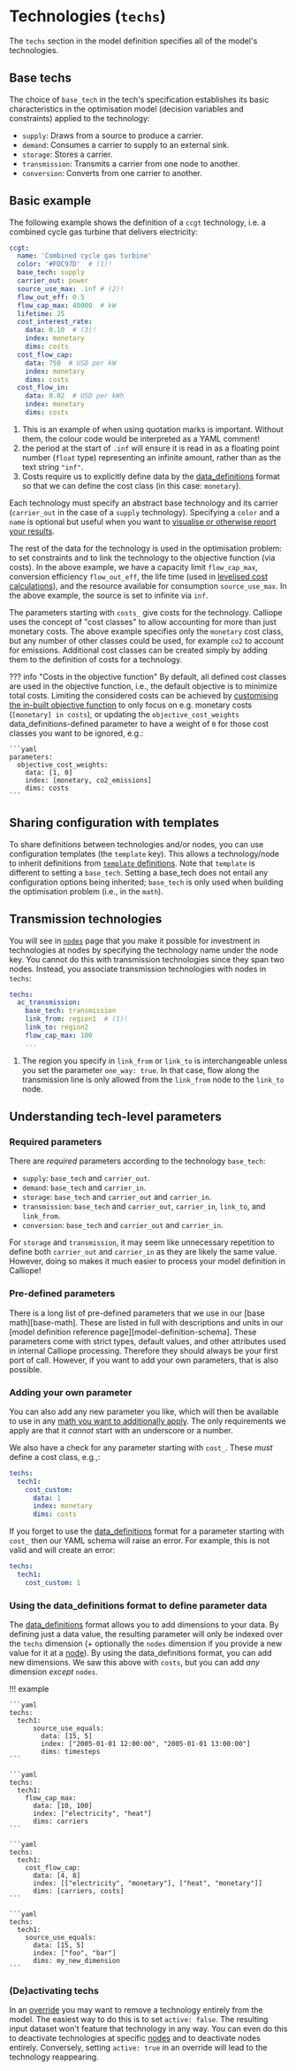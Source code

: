 
# Technologies (`techs`)

The `techs` section in the model definition specifies all of the model's technologies.

## Base techs

The choice of `base_tech` in the tech's specification establishes its basic characteristics in the optimisation model (decision variables and constraints) applied to the technology:

* `supply`: Draws from a source to produce a carrier.
* `demand`: Consumes a carrier to supply to an external sink.
* `storage`: Stores a carrier.
* `transmission`: Transmits a carrier from one node to another.
* `conversion`: Converts from one carrier to another.

## Basic example

The following example shows the definition of a `ccgt` technology, i.e. a combined cycle gas turbine that delivers electricity:

```yaml
ccgt:
  name: 'Combined cycle gas turbine'
  color: '#FDC97D'  # (1)!
  base_tech: supply
  carrier_out: power
  source_use_max: .inf # (2)!
  flow_out_eff: 0.5
  flow_cap_max: 40000  # kW
  lifetime: 25
  cost_interest_rate:
    data: 0.10  # (3)!
    index: monetary
    dims: costs
  cost_flow_cap:
    data: 750  # USD per kW
    index: monetary
    dims: costs
  cost_flow_in:
    data: 0.02  # USD per kWh
    index: monetary
    dims: costs
```

1. This is an example of when using quotation marks is important.
Without them, the colour code would be interpreted as a YAML comment!
2. the period at the start of `.inf` will ensure it is read in as a floating point number (`float` type) representing an infinite amount, rather than as the text string `"inf"`.
3. Costs require us to explicitly define data by the [data_definitions](data_definitions.md) format so that we can define the cost class (in this case: `monetary`).

Each technology must specify an abstract base technology and its carrier (`carrier_out` in the case of a `supply` technology).
Specifying a `color` and a `name` is optional but useful when you want to [visualise or otherwise report your results](../getting_started/analysing.md).

The rest of the data for the technology is used in the optimisation problem: to set constraints and to link the technology to the objective function (via costs).
In the above example, we have a capacity limit `flow_cap_max`, conversion efficiency `flow_out_eff`, the life time (used in [levelised cost calculations](../reference/api/postprocess.md)), and the resource available for consumption `source_use_max`.
In the above example, the source is set to infinite via `inf`.

The parameters starting with `costs_` give costs for the technology.
Calliope uses the concept of "cost classes" to allow accounting for more than just monetary costs.
The above example specifies only the `monetary` cost class, but any number of other classes could be used, for example `co2` to account for emissions.
Additional cost classes can be created simply by adding them to the definition of costs for a technology.

??? info "Costs in the objective function"
    By default, all defined cost classes are used in the objective function, i.e., the default objective is to minimize total costs.
    Limiting the considered costs can be achieved by [customising the in-built objective function](../user_defined_math/customise.md) to only focus on e.g. monetary costs (`[monetary] in costs`),
    or updating the `objective_cost_weights` data_definitions-defined parameter to have a weight of `0` for those cost classes you want to be ignored, e.g.:

    ```yaml
    parameters:
      objective_cost_weights:
        data: [1, 0]
        index: [monetary, co2_emissions]
        dims: costs
    ```

## Sharing configuration with templates

To share definitions between technologies and/or nodes, you can use configuration templates (the `template` key).
This allows a technology/node to inherit definitions from [`template` definitions](../reference/yaml.md#reusing-definitions-through-templates).
Note that `template` is different to setting a `base_tech`.
Setting a base_tech does not entail any configuration options being inherited;
`base_tech` is only used when building the optimisation problem (i.e., in the `math`).

## Transmission technologies

You will see in [`nodes`](nodes.md) page that you make it possible for investment in technologies at nodes by specifying the technology name under the node key.
You cannot do this with transmission technologies since they span two nodes.
Instead, you associate transmission technologies with nodes in `techs`:

```yaml
techs:
  ac_transmission:
    base_tech: transmission
    link_from: region1  # (1)!
    link_to: region2
    flow_cap_max: 100
    ...
```

1. The region you specify in `link_from` or `link_to` is interchangeable unless you set the parameter `one_way: true`.
In that case, flow along the transmission line is only allowed from the `link_from` node to the `link_to` node.

## Understanding tech-level parameters

### Required parameters

There are _required_ parameters according to the technology `base_tech`:

* `supply`: `base_tech` and `carrier_out`.
* `demand`: `base_tech` and `carrier_in`.
* `storage`: `base_tech` and `carrier_out` and `carrier_in`.
* `transmission`: `base_tech` and `carrier_out`, `carrier_in`, `link_to`, and `link_from`.
* `conversion`: `base_tech` and `carrier_out` and `carrier_in`.

For `storage` and `transmission`, it may seem like unnecessary repetition to define both `carrier_out` and `carrier_in` as they are likely the same value.
However, doing so makes it much easier to process your model definition in Calliope!

### Pre-defined parameters

There is a long list of pre-defined parameters that we use in our [base math][base-math].
These are listed in full with descriptions and units in our [model definition reference page][model-definition-schema].
These parameters come with strict types, default values, and other attributes used in internal Calliope processing.
Therefore they should always be your first port of call.
However, if you want to add your own parameters, that is also possible.

### Adding your own parameter

You can also add any new parameter you like, which will then be available to use in any [math you want to additionally apply](../user_defined_math/index.md).
The only requirements we apply are that it _cannot_ start with an underscore or a number.

We also have a check for any parameter starting with `cost_`.
These _must_ define a cost class, e.g.,:

```yaml
techs:
  tech1:
    cost_custom:
      data: 1
      index: monetary
      dims: costs
```

If you forget to use the [data_definitions](../basic/data_definitions.md) format for a parameter starting with `cost_` then our YAML schema will raise an error.
For example, this is not valid and will create an error:

```yaml
techs:
  tech1:
    cost_custom: 1
```

### Using the data_definitions format to define parameter data

The [data_definitions](../basic/data_definitions.md) format allows you to add dimensions to your data.
By defining just a data value, the resulting parameter will only be indexed over the `techs` dimension (+ optionally the `nodes` dimension if you provide a new value for it at a [node](nodes.md)).
By using the data_definitions format, you can add new dimensions.
We saw this above with `costs`, but you can add _any_ dimension _except_ `nodes`.

!!! example

    ```yaml
    techs:
      tech1:
          source_use_equals:
            data: [15, 5]
            index: ["2005-01-01 12:00:00", "2005-01-01 13:00:00"]
            dims: timesteps
    ```

    ```yaml
    techs:
      tech1:
        flow_cap_max:
          data: [10, 100]
          index: ["electricity", "heat"]
          dims: carriers
    ```

    ```yaml
    techs:
      tech1:
        cost_flow_cap:
          data: [4, 8]
          index: [["electricity", "monetary"], ["heat", "monetary"]]
          dims: [carriers, costs]
    ```

    ```yaml
    techs:
      tech1:
        source_use_equals:
          data: [15, 5]
          index: ["foo", "bar"]
          dims: my_new_dimension
    ```

### (De)activating techs

In an [override](scenarios.md) you may want to remove a technology entirely from the model.
The easiest way to do this is to set `active: false`.
The resulting input dataset won't feature that technology in any way.
You can even do this to deactivate technologies at specific [nodes](nodes.md) and to deactivate nodes entirely.
Conversely, setting `active: true` in an override will lead to the technology reappearing.
